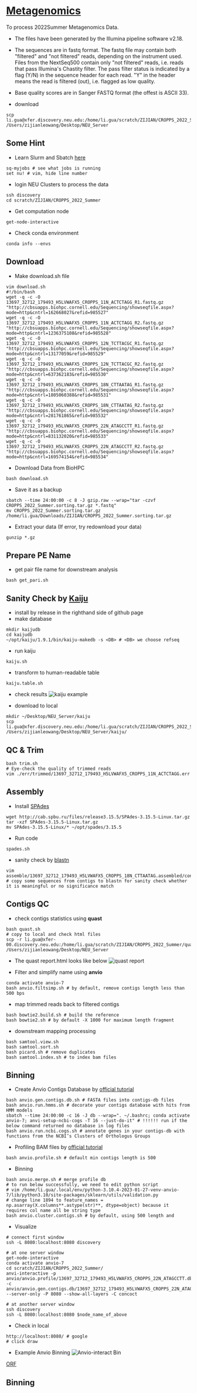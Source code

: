 # [Metagenomics](https://en.wikipedia.org/wiki/Metagenomics)
To process 2022Summer Metagenomics Data. 
- The files have been generated by the Illumina pipeline software v2.18.
- The sequences are in fastq format. The fastq file may contain both "filtered" and "not filtered" reads, depending on the instrument used. Files from the NextSeq500 contain only "not filtered" reads, i.e. reads that pass Illumina's Chastity filter. The pass filter status is indicated by a flag (Y/N) in the sequence header for each read. "Y" in the header means the read is filtered (out), i.e. flagged as low quality.
- Base quality scores are in Sanger FASTQ format (the offest is ASCII 33).

- download
```
scp li.gua@xfer.discovery.neu.edu:/home/li.gua/scratch/ZIJIAN/CROPPS_2022_Summer/*.sh /Users/zijianleowang/Desktop/NEU_Server
```
## Some Hint
- Learn Slurm and Sbatch [here](https://slurm.schedmd.com/sbatch.html)
```
sq-myjobs # see what jobs is running
set nu! # vim, hide line number
```

- login NEU Clusters to process the data
``` 
ssh discovery
cd scratch/ZIJIAN/CROPPS_2022_Summer
```

- Get computation node
```
get-node-interactive 
```

- Check conda environment
```
conda info --envs
```

## Download
- Make download.sh file 
```
vim download.sh
#!/bin/bash
wget -q -c -O 13697_32712_179493_H5LVWAFX5_CROPPS_11N_ACTCTAGG_R1.fastq.gz "http://cbsuapps.biohpc.cornell.edu/Sequencing/showseqfile.aspx?mode=http&cntrl=162668027&refid=985527"
wget -q -c -O 13697_32712_179493_H5LVWAFX5_CROPPS_11N_ACTCTAGG_R2.fastq.gz "http://cbsuapps.biohpc.cornell.edu/Sequencing/showseqfile.aspx?mode=http&cntrl=1236375108&refid=985528"
wget -q -c -O 13697_32712_179493_H5LVWAFX5_CROPPS_12N_TCTTACGC_R1.fastq.gz "http://cbsuapps.biohpc.cornell.edu/Sequencing/showseqfile.aspx?mode=http&cntrl=13177059&refid=985529"
wget -q -c -O 13697_32712_179493_H5LVWAFX5_CROPPS_12N_TCTTACGC_R2.fastq.gz "http://cbsuapps.biohpc.cornell.edu/Sequencing/showseqfile.aspx?mode=http&cntrl=637362183&refid=985530"
wget -q -c -O 13697_32712_179493_H5LVWAFX5_CROPPS_18N_CTTAATAG_R1.fastq.gz "http://cbsuapps.biohpc.cornell.edu/Sequencing/showseqfile.aspx?mode=http&cntrl=1805060388&refid=985531"
wget -q -c -O 13697_32712_179493_H5LVWAFX5_CROPPS_18N_CTTAATAG_R2.fastq.gz "http://cbsuapps.biohpc.cornell.edu/Sequencing/showseqfile.aspx?mode=http&cntrl=281761865&refid=985532"
wget -q -c -O 13697_32712_179493_H5LVWAFX5_CROPPS_22N_ATAGCCTT_R1.fastq.gz "http://cbsuapps.biohpc.cornell.edu/Sequencing/showseqfile.aspx?mode=http&cntrl=831132020&refid=985533"
wget -q -c -O 13697_32712_179493_H5LVWAFX5_CROPPS_22N_ATAGCCTT_R2.fastq.gz "http://cbsuapps.biohpc.cornell.edu/Sequencing/showseqfile.aspx?mode=http&cntrl=169574154&refid=985534"
```

- Download Data from BioHPC
```
bash download.sh
```

- Save it as a backup
```
sbatch --time 24:00:00 -c 8 -J gzip.raw --wrap="tar -czvf CROPPS_2022_Summer.sorting.tar.gz *.fastq"
mv CROPPS_2022_Summer.sorting.tar.gz /home/li.gua/Downloads/ZIJIAN/CROPPS_2022_Summer.sorting.tar.gz
```

- Extract your data (If error, try redownload your data)
```
gunzip *.gz
```

## Prepare PE Name
- get pair file name for downstream analysis
```
bash get_pari.sh
```

## Sanity Check by [Kaiju](https://github.com/bioinformatics-centre/kaiju)
- install by release in the righthand side of github page
- make database
```
mkdir kaijudb
cd kaijudb
~/opt/kaiju/1.9.1/bin/kaiju-makedb -s <DB> # <DB> we choose refseq
```
- run kaiju
```
kaiju.sh
```
- transform to human-readable table
```
kaiju.table.sh
```
- check results
![kaiju example](https://github.com/ZJLEOWANG3/Metagenomics/blob/fe3c4253c169def9f10e3d220f04a06298d7c8ee/media/kaiju.example.png)

- download to local
```
mkdir ~/Desktop/NEU_Server/kaiju
scp li.gua@xfer.discovery.neu.edu:/home/li.gua/scratch/ZIJIAN/CROPPS_2022_Summer/kaiju/*.tsv /Users/zijianleowang/Desktop/NEU_Server/kaiju/
```

## QC & Trim
```
bash trim.sh
# Eye-check the quality of trimmed reads
vim ./err/trimmed/13697_32712_179493_H5LVWAFX5_CROPPS_11N_ACTCTAGG.err 
```

## Assembly
- Install [SPAdes](https://github.com/ablab/spades)
```
wget http://cab.spbu.ru/files/release3.15.5/SPAdes-3.15.5-Linux.tar.gz
tar -xzf SPAdes-3.15.5-Linux.tar.gz
mv SPAdes-3.15.5-Linux/* ~/opt/spades/3.15.5
```

- Run code
```
spades.sh
```

- sanity check by [blastn](https://blast.ncbi.nlm.nih.gov/Blast.cgi?PROGRAM=blastn&BLAST_SPEC=GeoBlast&PAGE_TYPE=BlastSearch)
```
vim assemble/13697_32712_179493_H5LVWAFX5_CROPPS_18N_CTTAATAG.assembled/contigs.fasta
# copy some sequences from contigs to blastn for sanity check whether it is meaningful or no significance match
```

## Contigs QC
- check contigs statistics using **quast**
```
bash quast.sh
# copy to local and check html files
scp -r li.gua@xfer-00.discovery.neu.edu:/home/li.gua/scratch/ZIJIAN/CROPPS_2022_Summer/quast /Users/zijianleowang/Desktop/NEU_Server
```
- The quast report.html looks like below
![quast report](https://github.com/ZJLEOWANG3/Metagenomics/blob/31123b60c5fe03ea40ed6975f444c2a9c893f583/media/quast.example.png)

- Filter and simplify name using **anvio**
```
conda activate anvio-7
bash anvio.filtsimp.sh # by default, remove contigs length less than 500 bps
```

- map trimmed reads back to filtered contigs
```
bash bowtie2.build.sh # build the reference
bash bowtie2.sh # by default -X 1000 for maximum length fragment
```

- downstream mapping processing
```
bash samtool.view.sh
bash samtool.sort.sh
bash picard.sh # remove duplicates
bash samtool.index.sh # to index bam files
```

## Binning
- Create Anvio Contigs Database by [official tutorial](https://merenlab.org/2016/06/22/anvio-tutorial-v2/#anvi-gen-contigs-database)
```
bash anvio.gen.contigs.db.sh # FASTA files into contigs-db files
bash anvio.run.hmms.sh # decorate your contigs database with hits from HMM models 
sbatch --time 24:00:00 -c 16 -J db --wrap=". ~/.bashrc; conda activate anvio-7; anvi-setup-ncbi-cogs -T 16 --just-do-it" # !!!!!! run if the below command returned no database in log files
bash anvio.run.ncbi.cogs.sh # annotate genes in your contigs-db with functions from the NCBI’s Clusters of Orthologus Groups
```
- Profiling BAM files by [official tutorial](https://merenlab.org/2016/06/22/anvio-tutorial-v2/#profiling-bam-files)
```
bash anvio.profile.sh # default min contigs length is 500
```
- Binning
```
bash anvio.merge.sh # merge profile db
# to run below successfully, we need to edit python script
# vim /home/li.gua/.local/env/python-3.10.4-2023-01-27-venv-anvio-7/lib/python3.10/site-packages/sklearn/utils/validation.py
# change line 1894 to feature_names = np.asarray(X.columns**.astype(str)**, dtype=object) because it requires col name all be string type
bash anvio.cluster.contigs.sh # by default, using 500 length and 
```
- Visualize
```
# connect first window
ssh -L 8080:localhost:8080 discovery
```

```
# at one server window
get-node-interactive
conda activate anvio-7
cd scratch/ZIJIAN/CROPPS_2022_Summer/
anvi-interactive -p anvio/anvio.profile/13697_32712_179493_H5LVWAFX5_CROPPS_22N_ATAGCCTT.db/PROFILE_merged/PROFILE.db -c anvio/anvio.gen.contigs.db/13697_32712_179493_H5LVWAFX5_CROPPS_22N_ATAGCCTT.db --server-only -P 8080 --show-all-layers -C concoct
```

```
# at another server window
ssh discovery
ssh -L 8080:localhost:8080 $node_name_of_above
```
- Check in local
```
http://localhost:8080/ # google
# click draw
```

- Example Anvio Binning
![Anvio-interact Bin](https://github.com/ZJLEOWANG3/Metagenomics/blob/aaf1032d3d052239f2985bb3898cc81403eaa5ce/media/anvio_interac.png)

[ORF](https://www.genome.gov/genetics-glossary/Open-Reading-Frame)

## Binning
